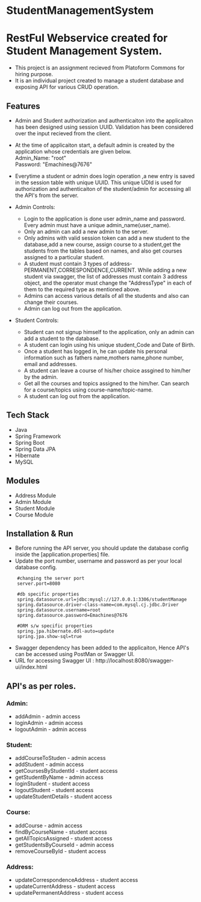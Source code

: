 # StudentManagementSystem

<!-- ============================================  TITLE ======================================================  -->

# RestFul Webservice created for Student Management System.
* This project is an assignment recieved from Platoform Commons for hiring purpose.
* It is an individual project created to manage a student database and exposing API for various CRUD operation.

<!-- ============================================  FEATURES ======================================================  -->

  
## Features

* Admin and Student authorization and authenticaiton into the applicaiton has been designed using session UUID. Validation has been considered over the input recieved from the client.<br>
* At the time of applicaiton start, a default admin is created by the application whose credentials are given below.<br>
    Admin_Name: "root"<br>
    Password: "Emachines@7676"<br>
* Everytime a student or admin does login operation ,a new entry is saved in the session table with unique UUID. This unique UDId is used for authorization and authenticaiton of the student/admin for accessing all the API's from the server.<br>

* Admin Controls:
    * Login to the application is done user admin_name and password. Every admin must have a unique admin_name(user_name). 
    * Only an admin can add a new admin to the server.
    * Only admins with valid session token can add a new student to the database,add a new course, assign course to a student,get the students from the         tables based on names, and also get courses assigned to a particular student.
    * A student must contain 3 types of address-PERMANENT,CORRESPONDENCE,CURRENT. While adding a new student via swagger, the list of addresses must             contain 3 address object, and the operator must change the "AddressType" in each of them to the required type as mentioned above.
    * Admins can access various details of all the students and also can change their courses.
    * Admin can log out from the application.
* Student Controls:
    * Student can not signup himself to the application, only an admin can add a student to the database.
    * A student can login using his unique student_Code and Date of Birth.
    * Once a student has logged in, he can update his personal information such as fathers name,mothers name,phone number, email and addresses.
    * A student can leave a course of his/her choice assgined to him/her by the admin.
    * Get all the courses and topics assigned to the him/her. Can search for a course/topics using course-name/topic-name.
    * A student can log out from the application.
  
<!-- ============================================  TECH STACK ======================================================  -->

## Tech Stack

* Java
* Spring Framework
* Spring Boot
* Spring Data JPA
* Hibernate
* MySQL

<!-- ============================================  MODULES ======================================================  -->

## Modules

* Address Module
* Admin Module
* Student Module
* Course Module


<!-- ============================================  INSTALLATION AND RUN ======================================================  -->

## Installation & Run

* Before running the API server, you should update the database config inside the [application.properties] file.
* Update the port number, username and password as per your local database config.

```
    #changing the server port
    server.port=8080

    #db specific properties
    spring.datasource.url=jdbc:mysql://127.0.0.1:3306/studentManage
    spring.datasource.driver-class-name=com.mysql.cj.jdbc.Driver
    spring.datasource.username=root
    spring.datasource.password=Emachines@7676
    
    #ORM s/w specific properties
    spring.jpa.hibernate.ddl-auto=update
    spring.jpa.show-sql=true

```
* Swagger dependency has been added to the applicaiton, Hence API's can be accessed using PostMan or Swagger UI.
* URL for accessing Swagger UI : http://localhost:8080/swagger-ui/index.html 

<!-- ============================================  API ROOT ENDPOINTS ======================================================  -->

## API's as per roles.

### Admin:
  * addAdmin - admin access
  * loginAdmin - admin access
  * logoutAdmin - admin access  

### Student:
  * addCourseToStuden - admin access
  * addStudent - admin access
  * getCoursesByStudentId - student access
  * getStudentByName - admin access
  * loginStudent - student access 
  * logoutStudent - student access 
  * updateStudentDetails - student access 
 
### Course:
  * addCourse - admin access
  * findByCourseName - student access
  * getAllTopicsAssigned - student access
  * getStudentsByCourseId - admin access
  * removeCourseById - student access
 
### Address:
  * updateCorrespondenceAddress - student access
  * updateCurrentAddress - student access
  * updatePermanentAddress - student access




 
